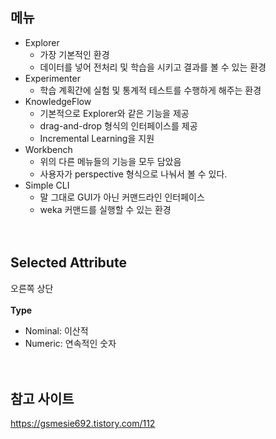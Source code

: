 ## 메뉴

- Explorer
  - 가장 기본적인 환경
  - 데이터를 넣어 전처리 및 학습을 시키고 결과를 볼 수 있는 환경
- Experimenter
  - 학습 계획간에 실험 및 통계적 테스트를 수행하게 해주는 환경
- KnowledgeFlow
  - 기본적으로 Explorer와 같은 기능을 제공
  - drag-and-drop 형식의 인터페이스를 제공
  - Incremental Learning을 지원
- Workbench
  - 위의 다른 메뉴들의 기능을 모두 담았음
  - 사용자가 perspective 형식으로 나눠서 볼 수 있다.
- Simple CLI
  - 말 그대로 GUI가 아닌 커맨드라인 인터페이스
  - weka 커맨드를 실행할 수 있는 환경
<br/><br/><br/>

## Selected Attribute

오른쪽 상단
<br/><br/>
**Type**

- Nominal: 이산적
- Numeric: 연속적인 숫자
<br/><br/><br/>
## 참고 사이트

https://gsmesie692.tistory.com/112
